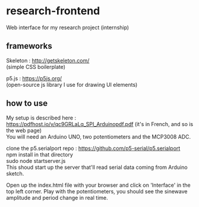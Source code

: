 # research-frontend
Web interface for my research project (internship) 

## frameworks

Skeleton : http://getskeleton.com/  
(simple CSS boilerplate)  

p5.js : https://p5js.org/  
(open-source js library I use for drawing UI elements)

## how to use 

My setup is described here : https://pdfhost.io/v/qc9GRLaLq_SPI_Arduinopdf.pdf (it's in French, and so is the web page)  
You will need an Arduino UNO, two potentiometers and the MCP3008 ADC. 

clone the p5.serialport repo : https://github.com/p5-serial/p5.serialport  
npm install in that directory  
sudo node startserver.js  
This shoud start up the server that'll read serial data coming from Arduino sketch.  

Open up the index.html file with your browser and click on 'Interface' in the top left corner.
Play with the potentiometers, you should see the sinewave amplitude and period change in real time.
